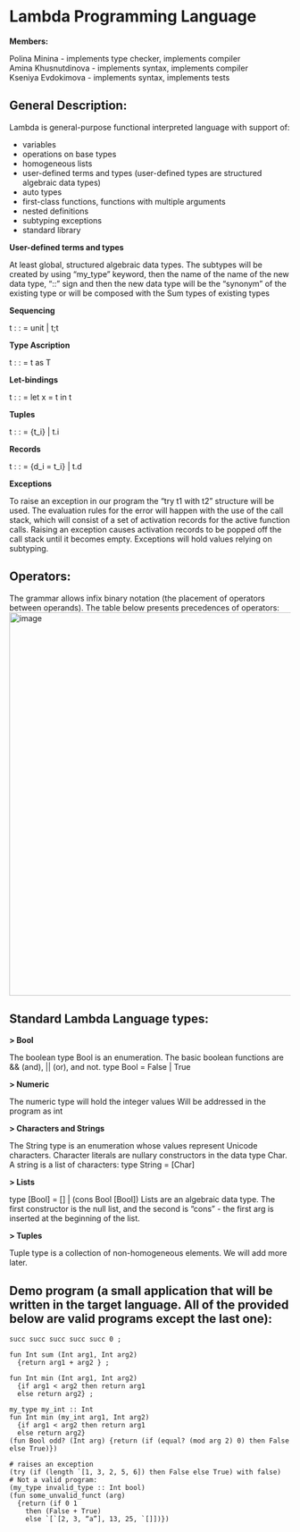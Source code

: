 # Lambda Programming Language
 
**Members:**

Polina Minina - implements type checker, implements compiler <br /> 
Amina Khusnutdinova - implements syntax, implements compiler <br /> 
Kseniya Evdokimova - implements syntax, implements tests <br /> 
 
## General Description:
Lambda is general-purpose functional interpreted language with support of:
- variables
- operations on base types 
- homogeneous lists
- user-defined terms and types (user-defined types are structured algebraic data types)
- auto types
- first-class functions, functions with multiple arguments
- nested definitions 
- subtyping exceptions
- standard library
 
**User-defined terms and types**

At least global, structured algebraic data types. The subtypes will be created by using “my_type” keyword, then the name of the name of the new data type, “::” sign and then the new data type will be the “synonym” of the existing type or will be composed with the Sum types of existing types


**Sequencing**

t : : = unit | t;t


**Type Ascription**

t : : = t as T


**Let-bindings**

t : : = let x = t in t


**Tuples**

t : : = {t_i} | t.i


**Records**

t : : = {d_i = t_i} | t.d


**Exceptions**

To raise an exception in our program the “try t1 with t2” structure will be used. The evaluation rules for the error will happen with the use of the call stack, which will consist of a set of activation records for the active function calls. Raising an exception causes activation records to be popped off the call stack until it becomes empty. Exceptions will hold values relying on subtyping.
 
 
## Operators:

The grammar allows infix binary notation (the placement of operators between operands). The table below presents precedences of operators:
<img width="686" alt="image" src="https://user-images.githubusercontent.com/69860125/165295850-dd094d89-522f-4dec-a5d7-66c76e8cf757.png">


## Standard Lambda Language types:
**> Bool**

The boolean type Bool is an enumeration. The basic boolean functions are && (and), || (or), and not.
type Bool  =  False | True


**> Numeric**

The numeric type will hold the integer values
Will be addressed in the program as int


**>  Characters and Strings**

The String type is an enumeration whose values represent Unicode characters. Сharacter literals are nullary constructors in the data type Char. A string is a list of characters: 
type  String  =  [Char]


**> Lists**

type  [Bool]  =  [] | (cons Bool [Bool])
Lists are an algebraic data type. 
The first constructor is the null list, and the second is “cons” - the first arg is inserted at the beginning of the list. 


**> Tuples**

Tuple type is a collection of non-homogeneous elements.
We will add more later.

## Demo program (a small application that will be written in the target language. All of the provided below are valid programs except the last one):
```
succ succ succ succ succ 0 ;

fun Int sum (Int arg1, Int arg2) 
  {return arg1 + arg2 } ;

fun Int min (Int arg1, Int arg2) 
  {if arg1 < arg2 then return arg1
  else return arg2} ;

my_type my_int :: Int
fun Int min (my_int arg1, Int arg2) 
  {if arg1 < arg2 then return arg1
  else return arg2}
(fun Bool odd? (Int arg) {return (if (equal? (mod arg 2) 0) then False else True)})

# raises an exception
(try (if (length `[1, 3, 2, 5, 6]) then False else True) with false)
# Not a valid program:
(my_type invalid_type :: Int bool)
(fun some_unvalid_funct (arg) 
  {return (if 0 1 
    then (False + True) 
    else `[`[2, 3, “a”], 13, 25, `[]])})
```


